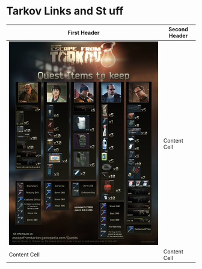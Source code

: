 # Tarkov Links and St uff

| First Header  | Second Header |
| ------------- | ------------- |
| ![Quest Items](images/QuestItems.jpg)  | Content Cell  |
| Content Cell  | Content Cell  |